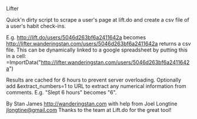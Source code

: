 Lifter

Quick'n dirty script to scrape a user's page at lift.do and 
create a csv file of a user's habit check-ins.

E.g. 
http://lift.do/users/5046d263bf6a2411642a
becomes                 
http://lifter.wanderingstan.com/users/5046d263bf6a2411642a
returns a csv file.
This can be dynamically linked to a google spreadsheet by putting this 
in a cell:
=ImportData("http://lifter.wanderingstan.com/users/5046d263bf6a2411642a")

Results are cached for 6 hours to prevent server overloading.
Optionally add &extract_numbers=1 to URL to extract any numerical 
information from comments. E.g. "Slept 6 hours" becomes "6".

By Stan James http://wanderingstan.com 
with help from Joel Longtine <jlongtine@gmail.com>
Thanks to the team at Lift.do for the great tool!